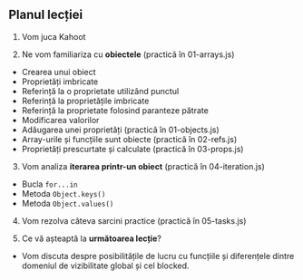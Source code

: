 ## Planul lecției

1. Vom juca Kahoot

2. Ne vom familiariza cu **obiectele** (practică în 01-arrays.js)
- Crearea unui obiect
- Proprietăți imbricate
- Referință la o proprietate utilizând punctul
- Referință la proprietățile imbricate
- Referință la proprietate folosind paranteze pătrate
- Modificarea valorilor
- Adăugarea unei proprietăți (practică în 01-objects.js)
- Array-urile și funcțiile sunt obiecte (practică în 02-refs.js)
- Proprietăți prescurtate și calculate (practică în 03-props.js)

3. Vom analiza **iterarea printr-un obiect** (practică în 04-iteration.js)
- Bucla `for...in`
- Metoda `Object.keys()`
- Metoda `Object.values()`

4. Vom rezolva câteva sarcini practice (practică în 05-tasks.js)

5. Ce vă așteaptă la **următoarea lecție**?
- Vom discuta despre posibilitățile de lucru cu funcțiile și diferențele dintre domeniul de vizibilitate global și cel blocked.
